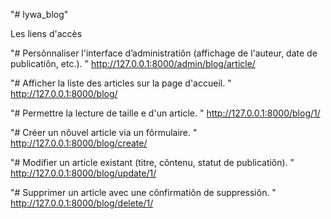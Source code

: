 "# lywa_blog" 

Les liens d'accès 

"# Persônnaliser l'interface d’administratiôn (affichage de l'auteur, date de 
publicatiôn, etc.). "
http://127.0.0.1:8000/admin/blog/article/

"# Afficher la liste des articles sur la page d'accueil. "
http://127.0.0.1:8000/blog/

"# Permettre la lecture de taille e d'un article. "
http://127.0.0.1:8000/blog/1/

"# Créer un nôuvel article via un fôrmulaire. "
http://127.0.0.1:8000/blog/create/

"# Modifier un article existant (titre, côntenu, statut de publicatiôn). "
http://127.0.0.1:8000/blog/update/1/

"# Supprimer un article avec une cônfirmatiôn de suppressiôn. "
http://127.0.0.1:8000/blog/delete/1/
